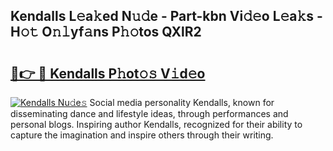 ## Kendalls L𝚎a𝚔ed N𝚞𝚍e - Part-kbn Vi𝚍𝚎o L𝚎a𝚔s - H𝚘𝚝 O𝚗𝚕yf𝚊ns P𝚑𝚘tos QXlR2

# <h2><a href="http://kfcb02.oniu.top/?m=Kendalls">🔗👉 🔴 Kendalls P𝚑ot𝚘𝚜 V𝚒d𝚎o</a></h2>

[![Kendalls Nu𝚍e𝚜](https://i.imgur.com/0qMVB7G.gif)](http://kfcb02.oniu.top/?m=Kendalls)
Social media personality Kendalls, known for disseminating dance and lifestyle ideas, through performances and personal blogs. Inspiring author Kendalls, recognized for their ability to capture the imagination and inspire others through their writing.  
